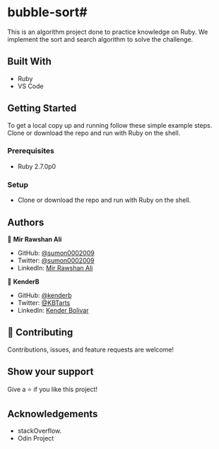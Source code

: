 # bubble-sort#
This is an algorithm project done to practice knowledge on Ruby. We implement the sort and search algorithm to solve the challenge.

## Built With

- Ruby
- VS Code

## Getting Started

To get a local copy up and running follow these simple example steps.
Clone or download the repo and run with Ruby on the shell.

### Prerequisites

- Ruby 2.7.0p0

### Setup
- Clone or download the repo and run with Ruby on the shell.

## Authors

👤 **Mir Rawshan Ali**

- GitHub: [@sumon0002009](https://github.com/sumon0002001)
- Twitter: [@sumon0002009](https://twitter.com/Sumon0002009)
- LinkedIn: [Mir Rawshan Ali](https://www.linkedin.com/in/mir-rawshan-ali-27b6a5198/)

👤 **KenderB**

- GitHub: [@kenderb](https://github.com/kenderb)
- Twitter: [@KBTarts](https://twitter.com/KBTarts)
- LinkedIn: [Kender Bolivar](https://www.linkedin.com/in/kender-bolivar-1736086b//)


## 🤝 Contributing

Contributions, issues, and feature requests are welcome!

## Show your support

Give a ⭐️ if you like this project!

## Acknowledgements
- stackOverflow.
- Odin Project

